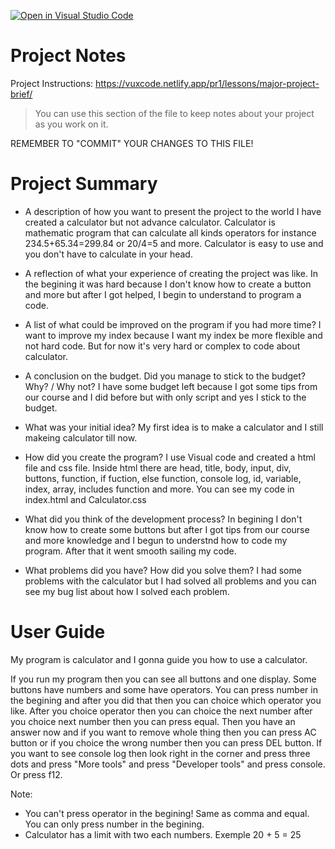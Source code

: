 [![Open in Visual Studio Code](https://classroom.github.com/assets/open-in-vscode-f059dc9a6f8d3a56e377f745f24479a46679e63a5d9fe6f495e02850cd0d8118.svg)](https://classroom.github.com/online_ide?assignment_repo_id=6022713&assignment_repo_type=AssignmentRepo)
# Project Notes

Project Instructions: https://vuxcode.netlify.app/pr1/lessons/major-project-brief/

> You can use this section of the file to keep notes about your project as you work on it.

REMEMBER TO "COMMIT" YOUR CHANGES TO THIS FILE!

# Project Summary

* A description of how you want to present the project to the world
  I have created a calculator but not advance calculator. Calculator is mathematic program that can calculate all kinds operators for instance 234.5+65.34=299.84 or 20/4=5
  and more. Calculator is easy to use and you don't have to calculate in your head.

* A reflection of what your experience of creating the project was like.
  In the begining it was hard because I don't know how to create a button and more but after I got helped, I begin to understand to program a code.
  
* A list of what could be improved on the program if you had more time?
  I want to improve my index because I want my index be more flexible and not hard code. But for now it's very hard or complex to code about calculator.
  
* A conclusion on the budget. Did you manage to stick to the budget? Why? / Why not?
  I have some budget left because I got some tips from our course and I did before but with only script and yes I stick to the budget.
  
* What was your initial idea?
  My first idea is to make a calculator and I still makeing calculator till now. 
  
* How did you create the program?
  I use Visual code and created a html file and css file. Inside html there are head, title, body, input, div, buttons, function, if fuction, else function, console log, id,
  variable, index, array, includes function and more. You can see my code in index.html and Calculator.css
  
* What did you think of the development process?
  In begining I don't know how to create some buttons but after I got tips from our course and more knowledge and I begun to understnd how to code my program.
  After that it went smooth sailing my code.
  
* What problems did you have? How did you solve them?
  I had some problems with the calculator but I had solved all problems and you can see my bug list about how I solved each problem.


# User Guide

My program is calculator and I gonna guide you how to use a calculator.

If you run my program then you can see all buttons and one display. Some buttons have numbers and some have operators. 
You can press number in the begining and after you did that then you can choice which operator you like. 
After you choice operator then you can choice the next number after you choice next number then you can press equal.
Then you have an answer now and if you want to remove whole thing then you can press AC button or if you choice the wrong number then you can press DEL button. 
If you want to see console log then look right in the corner and press three dots and press "More tools" and press "Developer tools" and press console. Or press f12.

Note: 
* You can't press operator in the begining! Same as comma and equal. You can only press number in the begining.
* Calculator has a limit with two each numbers. Exemple 20 + 5 = 25
 
